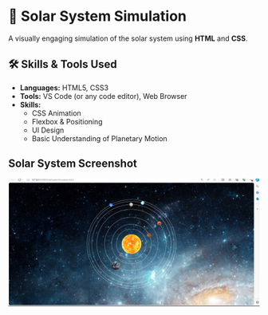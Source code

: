# 🌌 Solar System Simulation

A visually engaging simulation of the solar system using **HTML** and **CSS**.

## 🛠️ Skills & Tools Used

- **Languages:** HTML5, CSS3  
- **Tools:** VS Code (or any code editor), Web Browser  
- **Skills:**  
  - CSS Animation  
  - Flexbox & Positioning  
  - UI Design  
  - Basic Understanding of Planetary Motion

## Solar System Screenshot
![Solar System Screenshot](/preview.png)
